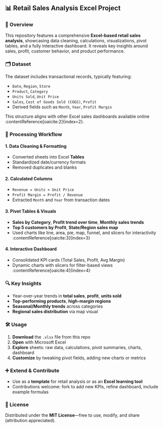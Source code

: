 ## 📊 Retail Sales Analysis Excel Project

### 📌 Overview
This repository features a comprehensive **Excel-based retail sales analysis**, showcasing data cleaning, calculations, visualizations, pivot tables, and a fully interactive dashboard. It reveals key insights around sales, profit, customer behavior, and product performance.

### 🗂 Dataset
The dataset includes transactional records, typically featuring:
- `Date`, `Region`, `Store`
- `Product`, `Category`
- `Units Sold`, `Unit Price`
- `Sales`, `Cost of Goods Sold (COGS)`, `Profit`
- Derived fields such as `Month`, `Year`, `Profit Margin`
  
This structure aligns with other Excel sales dashboards available online :contentReference[oaicite:2]{index=2}.

### 🔧 Processing Workflow
#### 1. Data Cleaning & Formatting
- Converted sheets into Excel **Tables**
- Standardized date/currency formats
- Removed duplicates and blanks

#### 2. Calculated Columns
- `Revenue = Units × Unit Price`
- `Profit Margin = Profit / Revenue`
- Extracted `Month` and `Year` from transaction dates

#### 3. Pivot Tables & Visuals
- **Sales by Category**, **Profit trend over time**, **Monthly sales trends**
- **Top 5 customers by Profit**, **State/Region sales map**
- Used charts like line, area, pie, map, funnel, and slicers for interactivity :contentReference[oaicite:3]{index=3}

#### 4. Interactive Dashboard
- Consolidated KPI cards (Total Sales, Profit, Avg Margin)
- Dynamic charts with slicers for filter-based views :contentReference[oaicite:4]{index=4}

### 🔍 Key Insights
- Year-over-year trends in **total sales**, **profit**, **units sold**
- **Top-performing products**, **high-margin regions**
- **Seasonal/Monthly trends** across categories
- **Regional sales distribution** via map visual

### 🛠 Usage
1. **Download** the `.xlsx` file from this repo  
2. **Open** with Microsoft Excel  
3. **Explore** sheets: raw data, calculations, pivot summaries, charts, dashboard  
4. **Customize** by tweaking pivot fields, adding new charts or metrics

### ➕ Extend & Contribute
- Use as a **template** for retail analysis or as an **Excel learning tool**
- Contributions welcome: fork to add new KPIs, refine dashboard, include example formulas

### 📄 License
Distributed under the **MIT License**—free to use, modify, and share (attribution appreciated).


